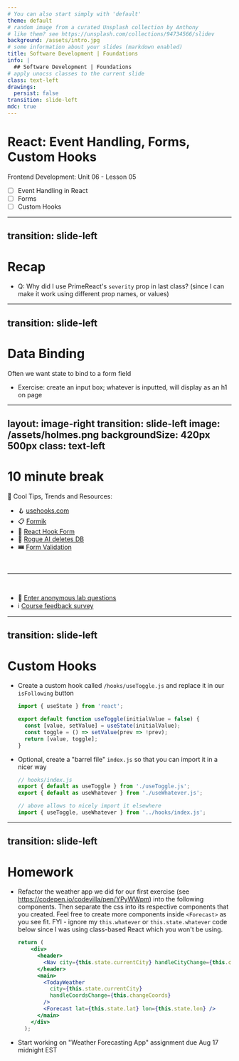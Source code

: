 ```yaml
---
# You can also start simply with 'default'
theme: default
# random image from a curated Unsplash collection by Anthony
# like them? see https://unsplash.com/collections/94734566/slidev
background: /assets/intro.jpg
# some information about your slides (markdown enabled)
title: Software Development | Foundations
info: |
  ## Software Development | Foundations
# apply unocss classes to the current slide
class: text-left
drawings:
  persist: false
transition: slide-left
mdc: true
---
```


# React: Event Handling, Forms, Custom Hooks
Frontend Development: Unit 06 - Lesson 05

- [ ] Event Handling in React
- [ ] Forms
- [ ] Custom Hooks

<div class="abs-br m-6 text-xl">
  <a href="https://github.com/slidevjs/slidev" target="_blank" class="slidev-icon-btn">
    <carbon:logo-github />
  </a>
</div>

<!--
-->


---
transition: slide-left
---

# Recap
- Q: Why did I use PrimeReact's `severity` prop in last class? (since I can make it work using different prop names, or values)

---
transition: slide-left
---

# Data Binding
Often we want state to bind to a form field

- Exercise: create an input box; whatever is inputted, will display as an h1 on page

---
layout: image-right
transition: slide-left
image: /assets/holmes.png
backgroundSize: 420px 500px
class: text-left
---

# 10 minute break

🍦 Cool Tips, Trends and Resources:

- 🪝 [usehooks.com](https://usehooks.com/)
- 📋 [Formik](https://formik.org/)
- 🥞 [React Hook Form](https://react-hook-form.com/)
- 🤖 [Rogue AI deletes DB](https://x.com/jasonlk/status/1946069562723897802)
- 🎟️ [Form Validation](https://x.com/BHolmesDev/status/1746911677440774274)


<br>
<hr>
<br>

- 🧪 [Enter anonymous lab questions](https://docs.google.com/forms/d/e/1FAIpQLSevvGARdHQikso-uLqFCO481MABKE5HofuSrlzEPMNQ2ZLykw/viewform?usp=dialog)
- ℹ️ [Course feedback survey](https://circuitstream.typeform.com/to/ZoyYk7px#course_id=SoftwareAN&instructor=9514)

---
transition: slide-left
---

# Custom Hooks

- Create a custom hook called `/hooks/useToggle.js` and replace it in our `isFollowing` button
  ```ts
  import { useState } from 'react';

  export default function useToggle(initialValue = false) {
    const [value, setValue] = useState(initialValue);
    const toggle = () => setValue(prev => !prev);
    return [value, toggle];
  }
  ```
- Optional, create a "barrel file" `index.js` so that you can import it in a nicer way
  ```js
  // hooks/index.js
  export { default as useToggle } from './useToggle.js';
  export { default as useWhatever } from './useWhatever.js';
  ```

  ```js
  // above allows to nicely import it elsewhere 
  import { useToggle, useWhatever } from '../hooks/index.js';
  ```

---
transition: slide-left
---

# Homework

- Refactor the weather app we did for our first exercise (see https://codepen.io/codevilla/pen/YPyWWpm) into the following components.  Then separate the css into its respective components that you created.
Feel free to create more components inside `<Forecast>` as you see fit.  FYI - ignore my `this.whatever` or `this.state.whatever` code below since I was using class-based React which you won't be using.
  ```jsx
  return (
      <div>
        <header>
          <Nav city={this.state.currentCity} handleCityChange={this.changeCity} />
        </header>
        <main>
          <TodayWeather
            city={this.state.currentCity}
            handleCoordsChange={this.changeCoords}
          />
          <Forecast lat={this.state.lat} lon={this.state.lon} />
        </main>
      </div>
    );
  ```
- Start working on "Weather Forecasting App" assignment due Aug 17 midnight EST
